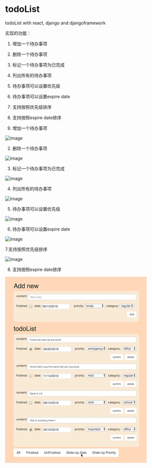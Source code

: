 # todoList
todoList with react, django and djangoframework

实现的功能：
1. 增加一个待办事项
2. 删除一个待办事项
3. 标记一个待办事项为已完成
4. 列出所有的待办事项
5. 待办事项可以设置优先级
6. 待办事项可以设置expire date
7. 支持按照优先级排序
8. 支持按照expire date排序


1. 增加一个待办事项

![image](https://github.com/ynyhxfo/todoList/blob/master/images/add.gif)

2. 删除一个待办事项

![image](https://github.com/ynyhxfo/todoList/blob/master/images/delete.gif)

3. 标记一个待办事项为已完成

![image](https://github.com/ynyhxfo/todoList/blob/master/images/mark_finshed.gif)

4. 列出所有的待办事项

![image](https://github.com/ynyhxfo/todoList/blob/master/images/show_all.gif)

5. 待办事项可以设置优先级

![image](https://github.com/ynyhxfo/todoList/blob/master/images/priority_set.gif)

6. 待办事项可以设置expire date

![image](https://github.com/ynyhxfo/todoList/blob/master/images/date_set.gif)

7.支持按照优先级排序

![image](https://github.com/ynyhxfo/todoList/blob/master/images/order_by_priority.gif)

8. 支持按照expire date排序

![image](https://github.com/ynyhxfo/todoList/blob/master/images/order_by_date.gif)
